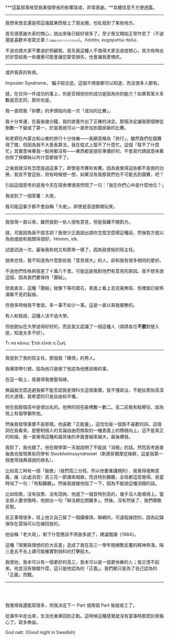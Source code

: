 ***這篇部落格受我某個學長的影響寫成，非常感謝。**具體信息不方便透露。

---

我想來想去還是把這幾篇東西發上了朋友圈，也私發到了某些地方。

首先很感謝大家的關心，說出來後已經好很多了。至少我又開始正常作息了（不過還是喜歡半夜寫文章 / <img src="/Users/kunihiro/Library/Application Support/typora-user-images/截圖 2020-12-12 01.26.44.png" alt="截圖 2020-12-12 01.26.44" style="zoom:50%;" />）。Λοιπόν, ευχαριστώ πολύ.

不過也請大家不要過於照顧我，首先我這種人不值得大家去過度關心，其次有時出於好意給我一些優惠可能會讓您蒙受損失，也會讓我更愧疚。

---

或許我真的有病。

Imposter Syndrome， 騙子綜合症。這個不用查都可以知道，而且很多人都有。

就，在任何一件成功的事上，你是否相信你的成功是因為你的能力？如果答案大多數是否定的，那你也是。

我一直把我「抑鬱」的矛頭指向我一次「成功的比賽」。

我十分幸運，在最後幾分鐘，我的直覺作出了正確的決定。那個決定讓我那個隊從倒數一下變成了第一，於是我就可以一直參加到國家級的比賽。

和老師在內蒙古和山東的旅行十分快樂——我願意稱為「旅行」。雖然我們在國賽得了獎，但因為我不大善長算法，我在程式上幫不了什麼忙。這個「幫不了什麼忙」其實意味著我一點用都沒有——東西都是提前準備好的，不會寫代碼就意味著你除了擰螺絲以外什麼都做不了。

之後我就沒有怎麼提過這事了，即使是市賽和省賽。因為我覺得這些都不是我的功勞，我並不會這些，但有時候想一想，如果沒有我那我們也不可能去到國賽，吧？

引起這個思考的是我今天在宿舍裡很突然問了一句：「我在你們心中是什麼地位？」

我收到了一個答覆：大佬。

我可能這輩子都不會自稱「大佬」，即使是音遊群開玩笑。

---

我發現一直以來，雖然我對一些人很有意見，但是我離不開對方。

就，可能因為我不擅言詞？我很少正面說出請你怎麼怎麼樣這種話，然後對方就以為他或她和我關係很好。Hmmm, idk.

試是試過一次，最後我和他又和原來一樣了。因為我曾經的班主任。

說來也怪，我不知道為什麼那些我「意見很大」的人，卻和我有很多相同的愛好。

不過他們性格與我差了十萬八千里。可能這是我對他們有意見的原因。我不想多說這個，因為我們要保持「團結」。

怒我直言，這種「團結」就像下等的寶石，表面上看上去完美無瑕，但裡面已經佈滿看不見的裂痕。

但很多時候我不會說，多一事不如少一事。這是一直以來我被教的。

有人和我說，這種人活不過大學。

但他貌似在大學過得好好的，而且我又認識了一個這種人（煩請各位**不要**對號入座，知道太多不好）。

Τι να κάνω; Έτσι είναι η ζωή.

---

我提到了我的班主任，那個我「痛恨」的男人。

我痛恨帶引號，因為他只是做了他認為他應該做的事。

在這一點上，我覺得我像聖母婊。

無論我怎麼逃避我都不能否認我是理科生這個事實。我不懂政治，不能扯那些高深的大道理，我希望的只是自由和平權。

他在我那個高中是很出名的。他帶的班在級裡數一數二。高二前我有點嚮往，因為班上有個學霸吹他。

然後我發現事實不是那樣。他喜歡「正能量」，這恰恰是一個我不喜歡的詞。這個詞在我看來，是壓制個人的言論自由而換取的一種表面上的積極向上。這不是真正的和諧。我一直覺得這種和諧背後的矛盾會越來越大，最後爆發。

我對了，我也錯了。他在開學第一天就說明了不能說「消極」的話。然而高考結束後我也發現某些同學有 Stockholmssyndromet（斯德哥爾摩症候群，這是我第一個會用瑞典語說的病名）。

比如高三時有一個「級歌」（我們高三分班，所以他要重講規則），我覺得毫無意義，誰（此處消音）高三花一節課來唱歌，而且特別難聽，全班都這麼覺得。我當時咕了一句：「有點難聽」。然後我就被他指了一下。因為不能說這種消極的話。

比如班歌，沒有投票、沒有諮詢，他選了一個音特別高的，幾乎沒人能唱得上。當全部人要求換時，他拋出一句「辦法總比困難多」。然後，沒有然後了，我們哪敢反駁。

反正事情很多，班上他又自己裝了一個攝像頭，聯網的，可遠程操控的，因為記錄保存在雲端可以在線回放的。

他自稱「老大哥」，剩下什麼應該不用我多說了，建議閱讀《1984》。

這種「現實與理想的巨大反差」造成了我在高三一學年間頻繁反覆的精神奔潰。隔三差五不去上課可能確實對弱科的打擊挺大。

我恨他，我本可以有一個更好的高三，我本可以是一個更快樂的人；我又恨不起來。他並沒有做錯什麼，這只是他認為的「正義」。我們都只是為了自己認為的「正義」而戰。

---

<br>

<br>

我覺得我還能寫很多，但我決定下一 Part 或兩個 Part 後就收工了。

從事件中走出來，生活也漸漸回到正軌。這時候這種感覺就沒有當事時那麼刻骨銘心了。寫多無益。

God natt. (Good night in Swedish)